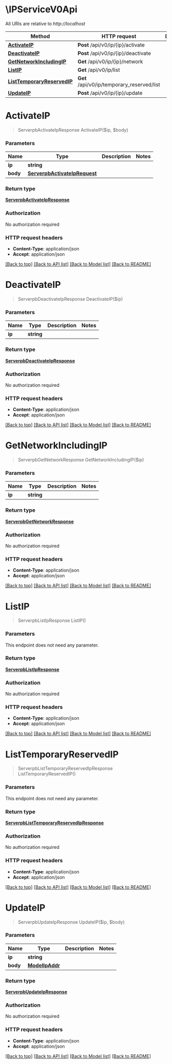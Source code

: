 # \IPServiceV0Api

All URIs are relative to *http://localhost*

Method | HTTP request | Description
------------- | ------------- | -------------
[**ActivateIP**](IPServiceV0Api.md#ActivateIP) | **Post** /api/v0/ip/{ip}/activate | 
[**DeactivateIP**](IPServiceV0Api.md#DeactivateIP) | **Post** /api/v0/ip/{ip}/deactivate | 
[**GetNetworkIncludingIP**](IPServiceV0Api.md#GetNetworkIncludingIP) | **Get** /api/v0/ip/{ip}/network | 
[**ListIP**](IPServiceV0Api.md#ListIP) | **Get** /api/v0/ip/list | 
[**ListTemporaryReservedIP**](IPServiceV0Api.md#ListTemporaryReservedIP) | **Get** /api/v0/ip/temporary_reserved/list | 
[**UpdateIP**](IPServiceV0Api.md#UpdateIP) | **Post** /api/v0/ip/{ip}/update | 


# **ActivateIP**
> ServerpbActivateIpResponse ActivateIP($ip, $body)




### Parameters

Name | Type | Description  | Notes
------------- | ------------- | ------------- | -------------
 **ip** | **string**|  | 
 **body** | [**ServerpbActivateIpRequest**](ServerpbActivateIpRequest.md)|  | 

### Return type

[**ServerpbActivateIpResponse**](serverpbActivateIPResponse.md)

### Authorization

No authorization required

### HTTP request headers

 - **Content-Type**: application/json
 - **Accept**: application/json

[[Back to top]](#) [[Back to API list]](../README.md#documentation-for-api-endpoints) [[Back to Model list]](../README.md#documentation-for-models) [[Back to README]](../README.md)

# **DeactivateIP**
> ServerpbDeactivateIpResponse DeactivateIP($ip)




### Parameters

Name | Type | Description  | Notes
------------- | ------------- | ------------- | -------------
 **ip** | **string**|  | 

### Return type

[**ServerpbDeactivateIpResponse**](serverpbDeactivateIPResponse.md)

### Authorization

No authorization required

### HTTP request headers

 - **Content-Type**: application/json
 - **Accept**: application/json

[[Back to top]](#) [[Back to API list]](../README.md#documentation-for-api-endpoints) [[Back to Model list]](../README.md#documentation-for-models) [[Back to README]](../README.md)

# **GetNetworkIncludingIP**
> ServerpbGetNetworkResponse GetNetworkIncludingIP($ip)




### Parameters

Name | Type | Description  | Notes
------------- | ------------- | ------------- | -------------
 **ip** | **string**|  | 

### Return type

[**ServerpbGetNetworkResponse**](serverpbGetNetworkResponse.md)

### Authorization

No authorization required

### HTTP request headers

 - **Content-Type**: application/json
 - **Accept**: application/json

[[Back to top]](#) [[Back to API list]](../README.md#documentation-for-api-endpoints) [[Back to Model list]](../README.md#documentation-for-models) [[Back to README]](../README.md)

# **ListIP**
> ServerpbListIpResponse ListIP()




### Parameters
This endpoint does not need any parameter.

### Return type

[**ServerpbListIpResponse**](serverpbListIPResponse.md)

### Authorization

No authorization required

### HTTP request headers

 - **Content-Type**: application/json
 - **Accept**: application/json

[[Back to top]](#) [[Back to API list]](../README.md#documentation-for-api-endpoints) [[Back to Model list]](../README.md#documentation-for-models) [[Back to README]](../README.md)

# **ListTemporaryReservedIP**
> ServerpbListTemporaryReservedIpResponse ListTemporaryReservedIP()




### Parameters
This endpoint does not need any parameter.

### Return type

[**ServerpbListTemporaryReservedIpResponse**](serverpbListTemporaryReservedIPResponse.md)

### Authorization

No authorization required

### HTTP request headers

 - **Content-Type**: application/json
 - **Accept**: application/json

[[Back to top]](#) [[Back to API list]](../README.md#documentation-for-api-endpoints) [[Back to Model list]](../README.md#documentation-for-models) [[Back to README]](../README.md)

# **UpdateIP**
> ServerpbUpdateIpResponse UpdateIP($ip, $body)




### Parameters

Name | Type | Description  | Notes
------------- | ------------- | ------------- | -------------
 **ip** | **string**|  | 
 **body** | [**ModelIpAddr**](ModelIpAddr.md)|  | 

### Return type

[**ServerpbUpdateIpResponse**](serverpbUpdateIPResponse.md)

### Authorization

No authorization required

### HTTP request headers

 - **Content-Type**: application/json
 - **Accept**: application/json

[[Back to top]](#) [[Back to API list]](../README.md#documentation-for-api-endpoints) [[Back to Model list]](../README.md#documentation-for-models) [[Back to README]](../README.md)

